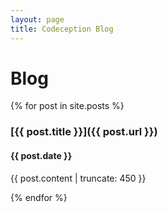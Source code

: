 ```yaml
---
layout: page
title: Codeception Blog
---
```


# Blog

{% for post in site.posts %}

### [{{ post.title }}]({{ post.url }})

#### {{ post.date }}

{{ post.content | truncate: 450 }}


{% endfor %}